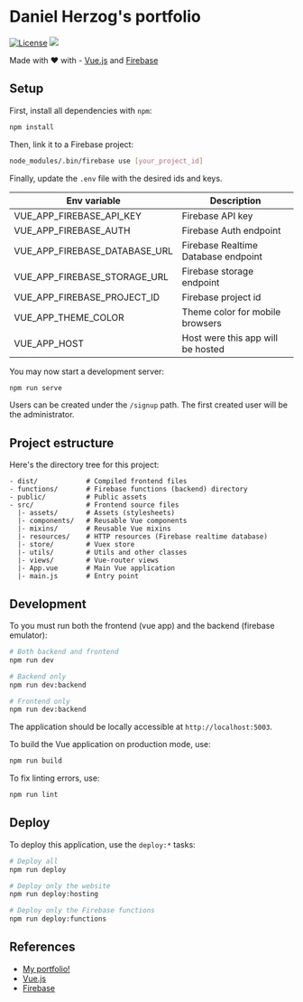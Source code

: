 # Daniel Herzog's portfolio

[![License](https://img.shields.io/badge/license-MIT-blue.svg)](LICENSE.md) [![](https://github.com/wikiti/portfolio/actions/workflows/deploy.yml/badge.svg)](https://github.com/wikiti/portfolio/actions/)

Made with :heart: with - [Vue.js](https://vuejs.org/) and [Firebase](https://firebase.google.com)

## Setup

First, install all dependencies with `npm`:

```sh
npm install
```

Then, link it to a Firebase project:

```sh
node_modules/.bin/firebase use [your_project_id]
```

Finally, update the `.env` file with the desired ids and keys.

| Env variable                  | Description                         |
| ----------------------------- | ----------------------------------- |
| VUE_APP_FIREBASE_API_KEY      | Firebase API key                    |
| VUE_APP_FIREBASE_AUTH         | Firebase Auth endpoint              |
| VUE_APP_FIREBASE_DATABASE_URL | Firebase Realtime Database endpoint |
| VUE_APP_FIREBASE_STORAGE_URL  | Firebase storage endpoint           |
| VUE_APP_FIREBASE_PROJECT_ID   | Firebase project id                 |
| VUE_APP_THEME_COLOR           | Theme color for mobile browsers     |
| VUE_APP_HOST                  | Host were this app will be hosted   |

You may now start a development server:

```sh
npm run serve
```

Users can be created under the `/signup` path. The first created user will be the administrator.

## Project estructure

Here's the directory tree for this project:

```
- dist/            # Compiled frontend files
- functions/       # Firebase functions (backend) directory
- public/          # Public assets
- src/             # Frontend source files
  |- assets/       # Assets (stylesheets)
  |- components/   # Reusable Vue components
  |- mixins/       # Reusable Vue mixins
  |- resources/    # HTTP resources (Firebase realtime database)
  |- store/        # Vuex store
  |- utils/        # Utils and other classes
  |- views/        # Vue-router views
  |- App.vue       # Main Vue application
  |- main.js       # Entry point
```

## Development

To you must run both the frontend (vue app) and the backend (firebase emulator):

```sh
# Both backend and frontend
npm run dev

# Backend only
npm run dev:backend

# Frontend only
npm run dev:backend
```

The application should be locally accessible at `http://localhost:5003`.

To build the Vue application on production mode, use:

```sh
npm run build
```

To fix linting errors, use:

```sh
npm run lint
```

## Deploy

To deploy this application, use the `deploy:*` tasks:

```sh
# Deploy all
npm run deploy

# Deploy only the website
npm run deploy:hosting

# Deploy only the Firebase functions
npm run deploy:functions
```

## References

- [My portfolio!](https://danielherzog.es)
- [Vue.js](https://vuejs.org/)
- [Firebase](https://firebase.google.com)
